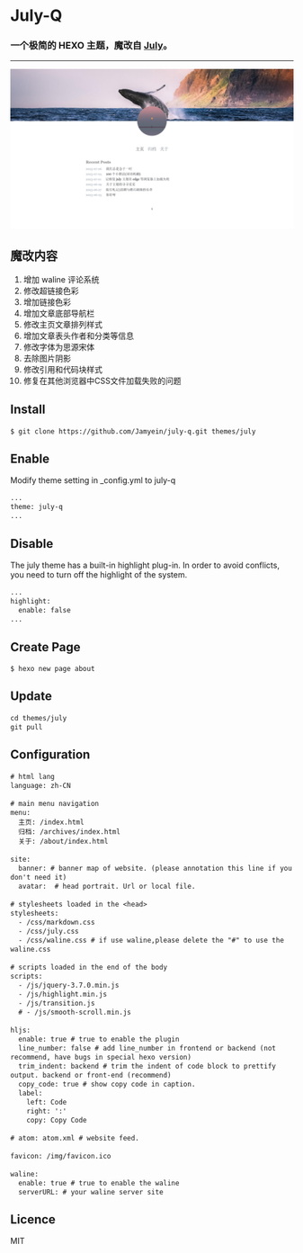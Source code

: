 # July-Q

### 一个极简的 HEXO 主题，魔改自 [July](https://github.com/wisp-x/hexo-theme-july)。

---

<center><img src="./source/img/preview.jpg"></center>

魔改内容
---
1. 增加 waline 评论系统
2. 修改超链接色彩
3. 增加链接色彩
4. 增加文章底部导航栏
5. 修改主页文章排列样式
6. 增加文章表头作者和分类等信息
7. 修改字体为思源宋体
8. 去除图片阴影
9. 修改引用和代码块样式
10. 修复在其他浏览器中CSS文件加载失败的问题

Install
---
```
$ git clone https://github.com/Jamyein/july-q.git themes/july
```

Enable
---
Modify theme setting in _config.yml to july-q
```
...
theme: july-q
...
```

Disable
---
The july theme has a built-in highlight plug-in. In order to avoid conflicts, you need to turn off the highlight of the system.
```
...
highlight:
  enable: false
...
```

Create Page
---
```
$ hexo new page about
```

Update
---
```
cd themes/july
git pull
```

Configuration
---
```
# html lang
language: zh-CN

# main menu navigation
menu:
  主页: /index.html
  归档: /archives/index.html
  关于: /about/index.html

site:
  banner: # banner map of website. (please annotation this line if you don't need it)
  avatar:  # head portrait. Url or local file.

# stylesheets loaded in the <head>
stylesheets:
  - /css/markdown.css
  - /css/july.css
  - /css/waline.css # if use waline,please delete the "#" to use the waline.css

# scripts loaded in the end of the body
scripts:
  - /js/jquery-3.7.0.min.js
  - /js/highlight.min.js
  - /js/transition.js
  # - /js/smooth-scroll.min.js

hljs:
  enable: true # true to enable the plugin
  line_number: false # add line_number in frontend or backend (not recommend, have bugs in special hexo version)
  trim_indent: backend # trim the indent of code block to prettify output. backend or front-end (recommend)
  copy_code: true # show copy code in caption.
  label:
    left: Code
    right: ':'
    copy: Copy Code

# atom: atom.xml # website feed.

favicon: /img/favicon.ico 

waline: 
  enable: true # true to enable the waline
  serverURL: # your waline server site
```

Licence
---
MIT

